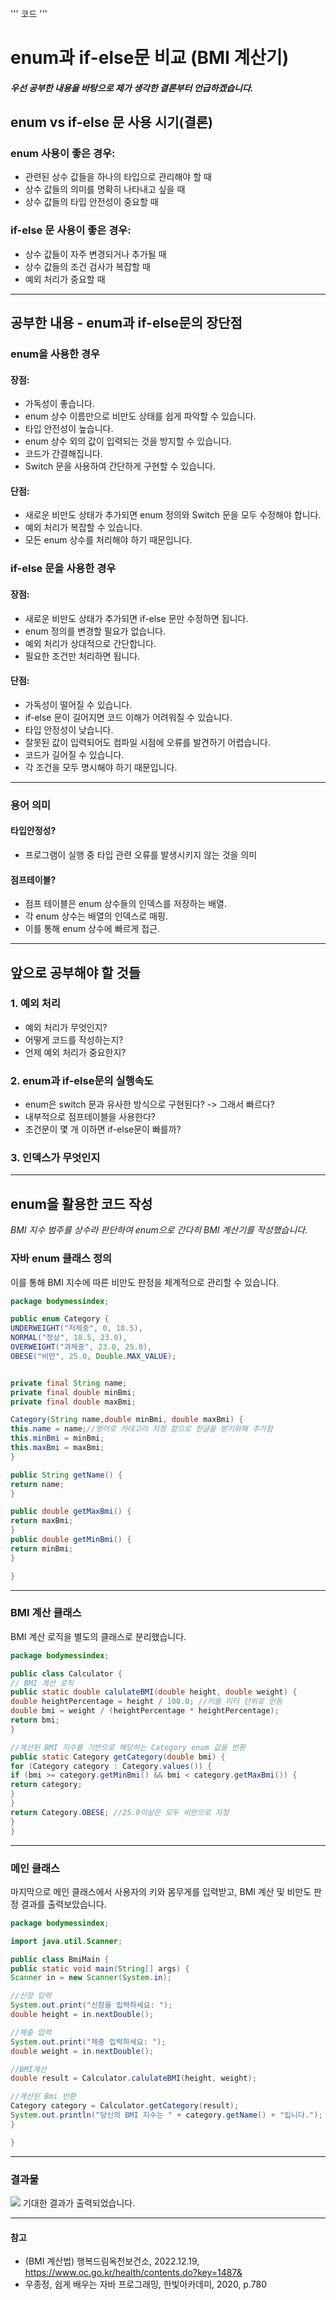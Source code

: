 '''
코드
'''
# enum과 if-else문 비교 (BMI 계산기)
#### _우선 공부한 내용을 바탕으로 제가 생각한 결론부터 언급하겠습니다._
## enum vs if-else 문 사용 시기(결론)
### enum 사용이 좋은 경우:
- 관련된 상수 값들을 하나의 타입으로 관리해야 할 때
- 상수 값들의 의미를 명확히 나타내고 싶을 때
- 상수 값들의 타입 안전성이 중요할 때
### if-else 문 사용이 좋은 경우:
- 상수 값들이 자주 변경되거나 추가될 때
- 상수 값들의 조건 검사가 복잡할 때
- 예외 처리가 중요할 때

------------------------------------------------------------
## 공부한 내용 - enum과 if-else문의 장단점

### enum을 사용한 경우
#### 장점:
- 가독성이 좋습니다.
- enum 상수 이름만으로 비만도 상태를 쉽게 파악할 수 있습니다.
- 타입 안전성이 높습니다.
- enum 상수 외의 값이 입력되는 것을 방지할 수 있습니다.
- 코드가 간결해집니다.
- Switch 문을 사용하여 간단하게 구현할 수 있습니다.
#### 단점:
- 새로운 비만도 상태가 추가되면 enum 정의와 Switch 문을 모두 수정해야 합니다.
- 예외 처리가 복잡할 수 있습니다.
- 모든 enum 상수를 처리해야 하기 때문입니다.
### if-else 문을 사용한 경우
#### 장점:
- 새로운 비만도 상태가 추가되면 if-else 문만 수정하면 됩니다.
- enum 정의를 변경할 필요가 없습니다.
- 예외 처리가 상대적으로 간단합니다.
- 필요한 조건만 처리하면 됩니다.
#### 단점:
- 가독성이 떨어질 수 있습니다.
- if-else 문이 길어지면 코드 이해가 어려워질 수 있습니다.
- 타입 안정성이 낮습니다.
- 잘못된 값이 입력되어도 컴파일 시점에 오류를 발견하기 어렵습니다.
- 코드가 길어질 수 있습니다.
- 각 조건을 모두 명시해야 하기 때문입니다.
------------------------------------------------------------
### 용어 의미
#### 타입안정성?
- 프로그램이 실행 중 타입 관련 오류를 발생시키지 않는 것을 의미
#### 점프테이블?
- 점프 테이블은 enum 상수들의 인덱스를 저장하는 배열.
- 각 enum 상수는 배열의 인덱스로 매핑.
- 이를 통해 enum 상수에 빠르게 접근.

----------------------------------------------------------
## 앞으로 공부해야 할 것들
### 1. 예외 처리
- 예외 처리가 무엇인지?
- 어떻게 코드를 작성하는지?
- 언제 예외 처리가 중요한지?
### 2. enum과 if-else문의 실행속도
- enum은 switch 문과 유사한 방식으로 구현된다? -> 그래서 빠르다?
- 내부적으로 점프테이블을 사용한다?
- 조건문이 몇 개 이하면 if-else문이 빠를까?
### 3. 인덱스가 무엇인지
------------------------------------------------
## enum을 활용한 코드 작성
_BMI 지수 범주를 상수라 판단하여 enum으로 간다히 BMI 계산기를 작성했습니다._


### 자바 enum 클래스 정의
이를 통해 BMI 지수에 따른 비만도 판정을 체계적으로 관리할 수 있습니다.

```java
package bodymessindex;

public enum Category {
UNDERWEIGHT("저체중", 0, 18.5),
NORMAL("정상", 18.5, 23.0),
OVERWEIGHT("과체중", 23.0, 25.0),
OBESE("비만", 25.0, Double.MAX_VALUE);


private final String name;
private final double minBmi;
private final double maxBmi;

Category(String name,double minBmi, double maxBmi) {
this.name = name;//영어로 카테고리 지정 함으로 한글을 받기위해 추가함
this.minBmi = minBmi;
this.maxBmi = maxBmi;
}

public String getName() {
return name;
}

public double getMaxBmi() {
return maxBmi;
}
public double getMinBmi() {
return minBmi;
}

}
```

-----------------
### BMI 계산 클래스
BMI 계산 로직을 별도의 클래스로 분리했습니다.
```java
package bodymessindex;

public class Calculator {
// BMI 계산 로직
public static double calulateBMI(double height, double weight) {
double heightPercentage = height / 100.0; //키를 미터 단위로 만듬
double bmi = weight / (heightPercentage * heightPercentage);
return bmi;
}

//계산된 BMI 지수를 기반으로 해당하는 Category enum 값을 반환
public static Category getCategory(double bmi) {
for (Category category : Category.values()) {
if (bmi >= category.getMinBmi() && bmi < category.getMaxBmi()) {
return category;
}
}
return Category.OBESE; //25.0이상은 모두 비만으로 지정
}
}

```
--------------------------------------------
### 메인 클래스
마지막으로 메인 클래스에서 사용자의 키와 몸무게를 입력받고, BMI 계산 및 비만도 판정 결과를 출력보았습니다.
```java
package bodymessindex;

import java.util.Scanner;

public class BmiMain {
public static void main(String[] args) {
Scanner in = new Scanner(System.in);

//신장 입력
System.out.print("신장을 입력하세요: ");
double height = in.nextDouble();

//체중 입력
System.out.print("체중 입력하세요: ");
double weight = in.nextDouble();

//BMI계산
double result = Calculator.calulateBMI(height, weight);

//계산된 Bmi 반환
Category category = Calculator.getCategory(result);
System.out.println("당신의 BMI 지수는 " + category.getName() + "입니다.");
}

}
```
---------------------------
### 결과물
![](https://i.imgur.com/JYJC0cR.png)
기대한 결과가 출력되었습니다.

-----------
#### 참고
- (BMI 계산법) 행복드림옥천보건소, 2022.12.19, https://www.oc.go.kr/health/contents.do?key=1487&
- 우종정, 쉽게 배우는 자바 프로그래밍, 한빛아카데미, 2020, p.780
